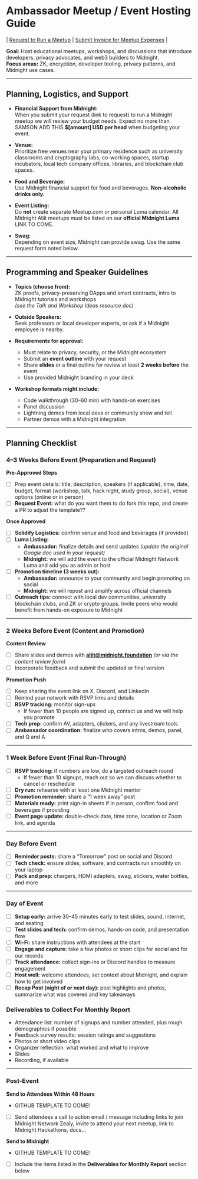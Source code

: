 # Ambassador Meetup / Event Hosting Guide

| [Request to Run a Meetup](/docs/meetup-request-template.md) | [Submit Invoice for Meetup Expenses](/docs/event-invoice-template.md) |

**Goal:** Host educational meetups, workshops, and discussions that introduce developers, privacy advocates, and web3 builders to Midnight.  
**Focus areas:** ZK, encryption, developer tooling, privacy patterns, and Midnight use cases.

---

## Planning, Logistics, and Support

- **Financial Support from Midnight:**  
  When you submit your request (link to request) to run a Midnight meetup we will review your budget needs. Expect no more than SAMSON ADD THIS **$[amount] USD per head** when budgeting your event.

- **Venue:**  
  Prioritize free venues near your primary residence such as university classrooms and cryptography labs, co-working spaces, startup incubators, local tech company offices, libraries, and blockchain club spaces.

- **Food and Beverage:**  
  Use Midnight financial support for food and beverages. **Non-alcoholic drinks only.**

- **Event Listing:**  
  Do **not** create separate Meetup.com or personal Luma calendar. All Midnight Aliit meetups must be listed on our **official Midnight Luma** LINK TO COME.

- **Swag:**  
  Depending on event size, Midnight can provide swag. Use the same request form noted below.

---

## Programming and Speaker Guidelines

- **Topics (choose from):**  
  ZK proofs, privacy-preserving DApps and smart contracts, intro to Midnight tutorials and workshops  
  *(see the Talk and Workshop Ideas resource doc)*

- **Outside Speakers:**  
  Seek professors or local developer experts, or ask if a Midnight employee is nearby.

- **Requirements for approval:**  
  - Must relate to privacy, security, or the Midnight ecosystem  
  - Submit an **event outline** with your request  
  - Share **slides** or a final outline for review at least **2 weeks before** the event  
  - Use provided Midnight branding in your deck

- **Workshop formats might include:**  
  - Code walkthrough (30–60 min) with hands-on exercises  
  - Panel discussion  
  - Lightning demos from local devs or community show and tell  
  - Partner demos with a Midnight integration

---

## Planning Checklist

### 4–3 Weeks Before Event (Preparation and Request)
**Pre-Approved Steps**
- [ ] Prep event details: title, description, speakers (if applicable), time, date, budget, format (workshop, talk, hack night, study group, social), venue options (online or in person)
- [ ] **Request Event:** what do you want them to do fork this repo, and create a PR to adjust the template??

**Once Approved**
- [ ] **Solidify Logistics:** confirm venue and food and beverages (if provided)
- [ ] **Luma Listing:**  
  - **Ambassador:** finalize details and send updates *(update the original Google doc used in your request)*  
  - **Midnight:** we will add the event to the official Midnight Network Luma and add you as admin or host
- [ ] **Promotion timeline (3 weeks out):**  
  - **Ambassador:** announce to your community and begin promoting on social  
  - **Midnight:** we will repost and amplify across official channels
- [ ] **Outreach tips:** connect with local dev communities, university blockchain clubs, and ZK or crypto groups. Invite peers who would benefit from hands-on exposure to Midnight

---

### 2 Weeks Before Event (Content and Promotion)
**Content Review**
- [ ] Share slides and demos with **aliit@midnight.foundation** *(or via the content review form)*
- [ ] Incorporate feedback and submit the updated or final version

**Promotion Push**
- [ ] Keep sharing the event link on X, Discord, and LinkedIn
- [ ] Remind your network with RSVP links and details
- [ ] **RSVP tracking:** monitor sign-ups  
  - If fewer than 10 people are signed up, contact us and we will help you promote
- [ ] **Tech prep:** confirm AV, adapters, clickers, and any livestream tools
- [ ] **Ambassador coordination:** finalize who covers intros, demos, panel, and Q and A

---

### 1 Week Before Event (Final Run-Through)
- [ ] **RSVP tracking:** if numbers are low, do a targeted outreach round  
  - If fewer than 10 signups, reach out so we can discuss whether to cancel or reschedule
- [ ] **Dry run:** rehearse with at least one Midnight mentor
- [ ] **Promotion reminder:** share a “1 week away” post
- [ ] **Materials ready:** print sign-in sheets if in person, confirm food and beverages if providing
- [ ] **Event page update:** double-check date, time zone, location or Zoom link, and agenda

---

### Day Before Event
- [ ] **Reminder posts:** share a “Tomorrow” post on social and Discord
- [ ] **Tech check:** ensure slides, software, and contracts run smoothly on your laptop
- [ ] **Pack and prep:** chargers, HDMI adapters, swag, stickers, water bottles, and more

---

### Day of Event
- [ ] **Setup early:** arrive 30–45 minutes early to test slides, sound, internet, and seating
- [ ] **Test slides and tech:** confirm demos, hands-on code, and presentation flow
- [ ] **Wi-Fi:** share instructions with attendees at the start
- [ ] **Engage and capture:** take a few photos or short clips for social and for our records
- [ ] **Track attendance:** collect sign-ins or Discord handles to measure engagement
- [ ] **Host well:** welcome attendees, set context about Midnight, and explain how to get involved
- [ ] **Recap Post (night of or next day):** post highlights and photos, summarize what was covered and key takeaways

### Deliverables to Collect For Monthly Report
- Attendance list: number of signups and number attended, plus rough demographics if possible  
- Feedback survey results: session ratings and suggestions  
- Photos or short video clips  
- Organizer reflection: what worked and what to improve  
- Slides  
- Recording, if available

---

### Post-Event
**Send to Attendees Within 48 Hours**
- GITHUB TEMPLATE TO COME!
- [ ] Send attendees a call to action email / message including links to join Midnight Network Zealy, invite to attend your next meetup, link to Midnight Hackathons, docs...

**Send to Midnight**
- GITHUB TEMPLATE TO COME!
- [ ] Include the items listed in the **Deliverables for Monthly Report** section below
